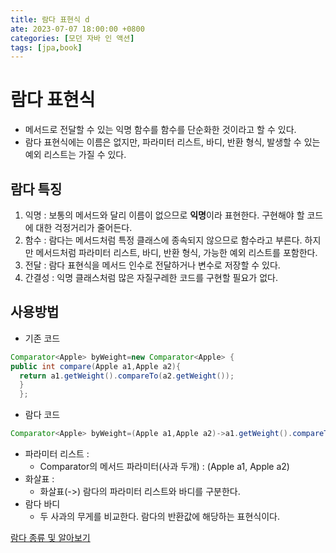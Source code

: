 ```yaml
---
title: 람다 표현식 d
ate: 2023-07-07 18:00:00 +0800
categories: [모던 자바 인 액션]
tags: [jpa,book]
---
```


# 람다 표현식

- 메서드로 전달할 수 있는 익명 함수를 함수를 단순화한 것이라고 할 수 있다.
- 람다 표현식에는 이름은 없지만, 파라미터 리스트, 바디, 반환 형식, 발생할 수 있는 예외 리스트는 가질 수 있다.

## 람다 특징

1. 익명 : 보통의 메서드와 달리 이름이 없으므로 **익명**이라 표현한다. 구현해야 할 코드에 대한 걱정거리가 줄어든다.
2. 함수 : 람다는 메서드처럼 특정 클래스에 종속되지 않으므로 함수라고 부른다. 하지만 메서드처럼 파라미터 리스트, 바디, 반환 형식, 가능한 예외 리스트를 포함한다.
3. 전달 : 람다 표현식을 메서드 인수로 전달하거나 변수로 저장할 수 있다.
4. 간결성 : 익명 클래스처럼 많은 자질구레한 코드를 구현할 필요가 없다.

## 사용방법

- 기존 코드

```java
Comparator<Apple> byWeight=new Comparator<Apple> {
public int compare(Apple a1,Apple a2){
  return a1.getWeight().compareTo(a2.getWeight());
  }
  };
```

- 람다 코드

```java
Comparator<Apple> byWeight=(Apple a1,Apple a2)->a1.getWeight().compareTo(a2.getWeight());
```

- 파라미터 리스트 :
  - Comparator의 메서드 파라미터(사과 두개) : (Apple a1, Apple a2)
- 화살표 :
  - 화살표(->) 람다의 파라미터 리스트와 바디를 구분한다.
- 람다 바디
  - 두 사과의 무게를 비교한다. 람다의 반환값에 해당하는 표현식이다.

[람다 종류 및 알아보기](https://sangwoong12.github.io/posts/lambda/)


